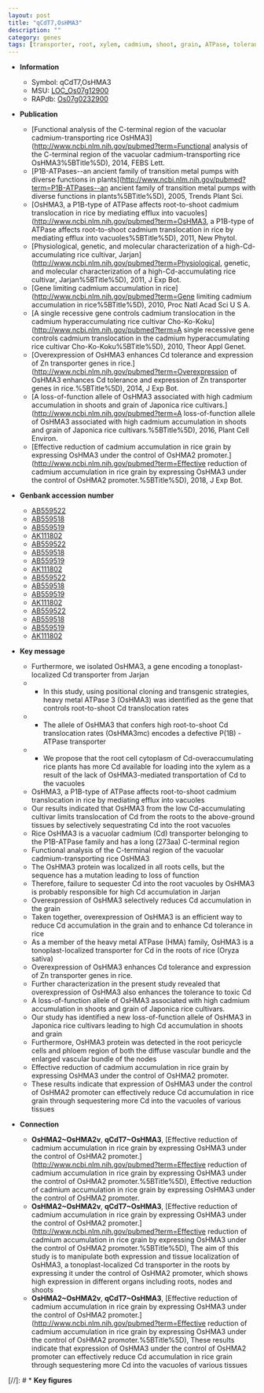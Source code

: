 ```yaml
---
layout: post
title: "qCdT7,OsHMA3"
description: ""
category: genes
tags: [transporter, root, xylem, cadmium, shoot, grain, ATPase, tolerance, vascular bundle, phloem]
---
```


* **Information**  
    + Symbol: qCdT7,OsHMA3  
    + MSU: [LOC_Os07g12900](http://rice.plantbiology.msu.edu/cgi-bin/ORF_infopage.cgi?orf=LOC_Os07g12900)  
    + RAPdb: [Os07g0232900](http://rapdb.dna.affrc.go.jp/viewer/gbrowse_details/irgsp1?name=Os07g0232900)  

* **Publication**  
    + [Functional analysis of the C-terminal region of the vacuolar cadmium-transporting rice OsHMA3](http://www.ncbi.nlm.nih.gov/pubmed?term=Functional analysis of the C-terminal region of the vacuolar cadmium-transporting rice OsHMA3%5BTitle%5D), 2014, FEBS Lett.
    + [P1B-ATPases--an ancient family of transition metal pumps with diverse functions in plants](http://www.ncbi.nlm.nih.gov/pubmed?term=P1B-ATPases--an ancient family of transition metal pumps with diverse functions in plants%5BTitle%5D), 2005, Trends Plant Sci.
    + [OsHMA3, a P1B-type of ATPase affects root-to-shoot cadmium translocation in rice by mediating efflux into vacuoles](http://www.ncbi.nlm.nih.gov/pubmed?term=OsHMA3, a P1B-type of ATPase affects root-to-shoot cadmium translocation in rice by mediating efflux into vacuoles%5BTitle%5D), 2011, New Phytol.
    + [Physiological, genetic, and molecular characterization of a high-Cd-accumulating rice cultivar, Jarjan](http://www.ncbi.nlm.nih.gov/pubmed?term=Physiological, genetic, and molecular characterization of a high-Cd-accumulating rice cultivar, Jarjan%5BTitle%5D), 2011, J Exp Bot.
    + [Gene limiting cadmium accumulation in rice](http://www.ncbi.nlm.nih.gov/pubmed?term=Gene limiting cadmium accumulation in rice%5BTitle%5D), 2010, Proc Natl Acad Sci U S A.
    + [A single recessive gene controls cadmium translocation in the cadmium hyperaccumulating rice cultivar Cho-Ko-Koku](http://www.ncbi.nlm.nih.gov/pubmed?term=A single recessive gene controls cadmium translocation in the cadmium hyperaccumulating rice cultivar Cho-Ko-Koku%5BTitle%5D), 2010, Theor Appl Genet.
    + [Overexpression of OsHMA3 enhances Cd tolerance and expression of Zn transporter genes in rice.](http://www.ncbi.nlm.nih.gov/pubmed?term=Overexpression of OsHMA3 enhances Cd tolerance and expression of Zn transporter genes in rice.%5BTitle%5D), 2014, J Exp Bot.
    + [A loss-of-function allele of OsHMA3 associated with high cadmium accumulation in shoots and grain of Japonica rice cultivars.](http://www.ncbi.nlm.nih.gov/pubmed?term=A loss-of-function allele of OsHMA3 associated with high cadmium accumulation in shoots and grain of Japonica rice cultivars.%5BTitle%5D), 2016, Plant Cell Environ.
    + [Effective reduction of cadmium accumulation in rice grain by expressing OsHMA3 under the control of OsHMA2 promoter.](http://www.ncbi.nlm.nih.gov/pubmed?term=Effective reduction of cadmium accumulation in rice grain by expressing OsHMA3 under the control of OsHMA2 promoter.%5BTitle%5D), 2018, J Exp Bot.

* **Genbank accession number**  
    + [AB559522](http://www.ncbi.nlm.nih.gov/nuccore/AB559522)
    + [AB559518](http://www.ncbi.nlm.nih.gov/nuccore/AB559518)
    + [AB559519](http://www.ncbi.nlm.nih.gov/nuccore/AB559519)
    + [AK111802](http://www.ncbi.nlm.nih.gov/nuccore/AK111802)
    + [AB559522](http://www.ncbi.nlm.nih.gov/nuccore/AB559522)
    + [AB559518](http://www.ncbi.nlm.nih.gov/nuccore/AB559518)
    + [AB559519](http://www.ncbi.nlm.nih.gov/nuccore/AB559519)
    + [AK111802](http://www.ncbi.nlm.nih.gov/nuccore/AK111802)
    + [AB559522](http://www.ncbi.nlm.nih.gov/nuccore/AB559522)
    + [AB559518](http://www.ncbi.nlm.nih.gov/nuccore/AB559518)
    + [AB559519](http://www.ncbi.nlm.nih.gov/nuccore/AB559519)
    + [AK111802](http://www.ncbi.nlm.nih.gov/nuccore/AK111802)
    + [AB559522](http://www.ncbi.nlm.nih.gov/nuccore/AB559522)
    + [AB559518](http://www.ncbi.nlm.nih.gov/nuccore/AB559518)
    + [AB559519](http://www.ncbi.nlm.nih.gov/nuccore/AB559519)
    + [AK111802](http://www.ncbi.nlm.nih.gov/nuccore/AK111802)

* **Key message**  
    + Furthermore, we isolated OsHMA3, a gene encoding a tonoplast-localized Cd transporter from Jarjan
    + * In this study, using positional cloning and transgenic strategies, heavy metal ATPase 3 (OsHMA3) was identified as the gene that controls root-to-shoot Cd translocation rates
    + * The allele of OsHMA3 that confers high root-to-shoot Cd translocation rates (OsHMA3mc) encodes a defective P(1B) -ATPase transporter
    + * We propose that the root cell cytoplasm of Cd-overaccumulating rice plants has more Cd available for loading into the xylem as a result of the lack of OsHMA3-mediated transportation of Cd to the vacuoles
    + OsHMA3, a P1B-type of ATPase affects root-to-shoot cadmium translocation in rice by mediating efflux into vacuoles
    + Our results indicated that OsHMA3 from the low Cd-accumulating cultivar limits translocation of Cd from the roots to the above-ground tissues by selectively sequestrating Cd into the root vacuoles
    + Rice OsHMA3 is a vacuolar cadmium (Cd) transporter belonging to the P1B-ATPase family and has a long (273aa) C-terminal region
    + Functional analysis of the C-terminal region of the vacuolar cadmium-transporting rice OsHMA3
    + The OsHMA3 protein was localized in all roots cells, but the sequence has a mutation leading to loss of function
    + Therefore, failure to sequester Cd into the root vacuoles by OsHMA3 is probably responsible for high Cd accumulation in Jarjan
    + Overexpression of OsHMA3 selectively reduces Cd accumulation in the grain
    + Taken together, overexpression of OsHMA3 is an efficient way to reduce Cd accumulation in the grain and to enhance Cd tolerance in rice
    + As a member of the heavy metal ATPase (HMA) family, OsHMA3 is a tonoplast-localized transporter for Cd in the roots of rice (Oryza sativa)
    + Overexpression of OsHMA3 enhances Cd tolerance and expression of Zn transporter genes in rice.
    + Further characterization in the present study revealed that overexpression of OsHMA3 also enhances the tolerance to toxic Cd
    + A loss-of-function allele of OsHMA3 associated with high cadmium accumulation in shoots and grain of Japonica rice cultivars.
    + Our study has identified a new loss-of-function allele of OsHMA3 in Japonica rice cultivars leading to high Cd accumulation in shoots and grain
    + Furthermore, OsHMA3 protein was detected in the root pericycle cells and phloem region of both the diffuse vascular bundle and the enlarged vascular bundle of the nodes
    + Effective reduction of cadmium accumulation in rice grain by expressing OsHMA3 under the control of OsHMA2 promoter.
    + These results indicate that expression of OsHMA3 under the control of OsHMA2 promoter can effectively reduce Cd accumulation in rice grain through sequestering more Cd into the vacuoles of various tissues

* **Connection**  
    + __OsHMA2~OsHMA2v__, __qCdT7~OsHMA3__, [Effective reduction of cadmium accumulation in rice grain by expressing OsHMA3 under the control of OsHMA2 promoter.](http://www.ncbi.nlm.nih.gov/pubmed?term=Effective reduction of cadmium accumulation in rice grain by expressing OsHMA3 under the control of OsHMA2 promoter.%5BTitle%5D), Effective reduction of cadmium accumulation in rice grain by expressing OsHMA3 under the control of OsHMA2 promoter.
    + __OsHMA2~OsHMA2v__, __qCdT7~OsHMA3__, [Effective reduction of cadmium accumulation in rice grain by expressing OsHMA3 under the control of OsHMA2 promoter.](http://www.ncbi.nlm.nih.gov/pubmed?term=Effective reduction of cadmium accumulation in rice grain by expressing OsHMA3 under the control of OsHMA2 promoter.%5BTitle%5D),  The aim of this study is to manipulate both expression and tissue localization of OsHMA3, a tonoplast-localized Cd transporter in the roots by expressing it under the control of OsHMA2 promoter, which shows high expression in different organs including roots, nodes and shoots
    + __OsHMA2~OsHMA2v__, __qCdT7~OsHMA3__, [Effective reduction of cadmium accumulation in rice grain by expressing OsHMA3 under the control of OsHMA2 promoter.](http://www.ncbi.nlm.nih.gov/pubmed?term=Effective reduction of cadmium accumulation in rice grain by expressing OsHMA3 under the control of OsHMA2 promoter.%5BTitle%5D),  These results indicate that expression of OsHMA3 under the control of OsHMA2 promoter can effectively reduce Cd accumulation in rice grain through sequestering more Cd into the vacuoles of various tissues

[//]: # * **Key figures**  


